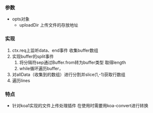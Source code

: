 ### 参数

- opts对象
  - uploadDir   上传文件的存放地址

### 实现

1. ctx.req上监听data、end事件 收集buffer数组
2. 实现buffer的split事件
   1. 将分隔符sep通过Buffer.from转为buffer类型 取得length
   2. while循环遍历buffer，
3. 对allData（收集到的数组）进行分割并slice(1,-1)获取行数组
4. 遍历lines

### 特点

- 针对koa1实现的文件上传处理插件 在使用时需要用koa-convert进行转换

